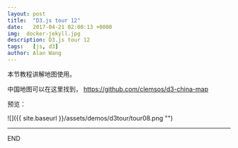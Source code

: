 ```yaml
---
layout: post
title:  "D3.js tour 12"
date:   2017-04-21 02:00:13 +0000
img:  docker-jekyll.jpg
description: D3.js tour 12
tags:   [js, d3]
author: Alan Wang
---
```

本节教程讲解地图使用。

中国地图可以在这里找到， https://github.com/clemsos/d3-china-map


预览：

![]({{ site.baseurl }}/assets/demos/d3tour/tour08.png "")

---
END